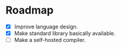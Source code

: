 # Roadmap

* [x] Improve language design.
* [X] Make standard library basically available.
* [ ] Make a self-hosted compiler.
